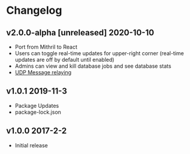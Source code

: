 Changelog
=========

## v2.0.0-alpha [unreleased] 2020-10-10

- Port from Mithril to React
- Users can toggle real-time updates for upper-right corner (real-time updates are off by default until enabled)
- Admins can view and kill database jobs and see database stats
- [UDP Message relaying](https://github.com/llambda/agilegps/commit/39b904feb38fc2848bd2949adc646e18a4b30bf3)

## v1.0.1 2019-11-3

- Package Updates
- package-lock.json 

## v1.0.0 2017-2-2

- Initial release

